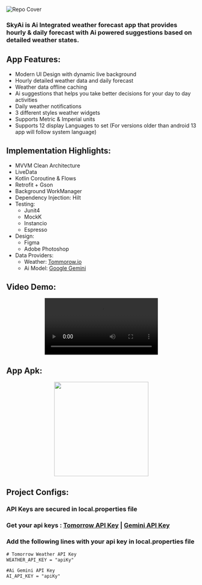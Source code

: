 ![Repo Cover](https://github.com/user-attachments/assets/ec8ac50b-21a6-4e92-8be1-934e6296d5ef)
### SkyAi is Ai Integrated weather forecast app that provides hourly & daily forecast with Ai powered suggestions based on detailed weather states.


## App Features:
- Modern UI Design with dynamic live background
- Hourly detailed weather data and daily forecast
- Weather data offline caching
- Ai suggestions that helps you take better decisions for your day to day activities
- Daily weather notifications
- 3 different styles weather widgets
- Supports Metric & Imperial units
- Supports 12 display Languages to set (For versions older than android 13 app will follow system language)

## Implementation Highlights:
- MVVM Clean Architecture
- LiveData
- Kotlin Coroutine & Flows
- Retrofit + Gson
- Background WorkManager
- Dependency Injection: Hilt
- Testing:
  - Junit4
  - MockK
  - Instancio
  - Espresso
- Design:
  - Figma
  - Adobe Photoshop
- Data Providers:
  - Weather: [Tommorow.io](https://app.tomorrow.io/home)
  - Ai Model: [Google Gemini](https://gemini.google.com/app)

## Video Demo:
<div align="center"><video src="https://github.com/user-attachments/assets/f76dc32c-d782-4cb9-b754-23cdf104226b"></div>

## App Apk:
<div align="center">
<a href="https://github.com/amrk000/SkyAi-Android-App/releases/download/AppDemo/SkyAi.apk"><img src="https://github.com/user-attachments/assets/ea703870-5a05-4dd8-8dcb-363d5a0cc4f3" width="250"></a>
</div>

## Project Configs:
### API Keys are secured in local.properties file
### Get your api keys : [Tomorrow API Key](https://app.tomorrow.io/development/keys) | [Gemini API Key](https://aistudio.google.com/app/apikey)
### Add the following lines with your api key in local.properties file
```xml
# Tomorrow Weather API Key
WEATHER_API_KEY = "apiKy"

#Ai Gemini API Key
AI_API_KEY = "apiKy"
```
